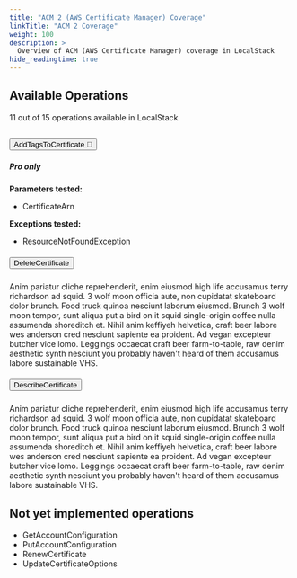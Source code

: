 ```yaml
---
title: "ACM 2 (AWS Certificate Manager) Coverage"
linkTitle: "ACM 2 Coverage"
weight: 100
description: >
  Overview of ACM (AWS Certificate Manager) coverage in LocalStack
hide_readingtime: true
---
```



## Available Operations #

11 out of 15 operations available in LocalStack

<div id="service">
  <div class="card">
    <div class="card-header" id="header_addtagstocertificate">
      <h2 class="mb-0">
        <button class="btn btn-link" data-toggle="collapse" data-target="#addtagstocertificate" aria-expanded="true" aria-controls="addtagstocertificate">
          AddTagsToCertificate <a title="aws validated and snapshot tested">📸</a>
        </button>
      </h2>
    </div>
    <div id="addtagstocertificate" class="collapse show" aria-labelledby="header_addtagstocertificate" data-parent="#service">
      <div class="card-body">
       <h5>Pro only</h5>
       <b>Parameters tested:</b>
        <ul> 
        <li> CertificateArn </li>
        </ul>
       <b>Exceptions tested:</b>
        <ul> 
        <li> ResourceNotFoundException </li>
        </ul>
      </div>
    </div>
  </div>
  <div class="card">
    <div class="card-header" id="headingTwo">
      <h5 class="mb-0">
        <button class="btn btn-link collapsed" data-toggle="collapse" data-target="#collapseTwo" aria-expanded="false" aria-controls="collapseTwo">
          DeleteCertificate
        </button>
      </h5>
    </div>
    <div id="collapseTwo" class="collapse" aria-labelledby="headingTwo" data-parent="#service">
      <div class="card-body">
        Anim pariatur cliche reprehenderit, enim eiusmod high life accusamus terry richardson ad squid. 3 wolf moon officia aute, non cupidatat skateboard dolor brunch. Food truck quinoa nesciunt laborum eiusmod. Brunch 3 wolf moon tempor, sunt aliqua put a bird on it squid single-origin coffee nulla assumenda shoreditch et. Nihil anim keffiyeh helvetica, craft beer labore wes anderson cred nesciunt sapiente ea proident. Ad vegan excepteur butcher vice lomo. Leggings occaecat craft beer farm-to-table, raw denim aesthetic synth nesciunt you probably haven't heard of them accusamus labore sustainable VHS.
      </div>
    </div>
  </div>
  <div class="card">
    <div class="card-header" id="headingThree">
      <h5 class="mb-0">
        <button class="btn btn-link collapsed" data-toggle="collapse" data-target="#collapseThree" aria-expanded="false" aria-controls="collapseThree">
          DescribeCertificate
        </button>
      </h5>
    </div>
    <div id="collapseThree" class="collapse" aria-labelledby="headingThree" data-parent="#service">
      <div class="card-body">
        Anim pariatur cliche reprehenderit, enim eiusmod high life accusamus terry richardson ad squid. 3 wolf moon officia aute, non cupidatat skateboard dolor brunch. Food truck quinoa nesciunt laborum eiusmod. Brunch 3 wolf moon tempor, sunt aliqua put a bird on it squid single-origin coffee nulla assumenda shoreditch et. Nihil anim keffiyeh helvetica, craft beer labore wes anderson cred nesciunt sapiente ea proident. Ad vegan excepteur butcher vice lomo. Leggings occaecat craft beer farm-to-table, raw denim aesthetic synth nesciunt you probably haven't heard of them accusamus labore sustainable VHS.
      </div>
    </div>
  </div>
</div>



## Not yet implemented operations #

* GetAccountConfiguration
* PutAccountConfiguration
* RenewCertificate
* UpdateCertificateOptions